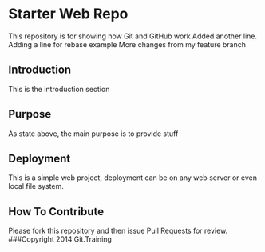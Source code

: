 # Starter Web Repo

This repository is for showing how Git and GitHub work
Added another line. Adding a line for rebase example
More changes from my feature branch
## Introduction
This is the introduction section

## Purpose

As state above, the main purpose is to provide stuff

## Deployment

This is a simple web project, deployment can be on any web server or even local file system.

## How To Contribute

Please fork this repository and then issue Pull Requests for review.
###Copyright
2014 Git.Training
